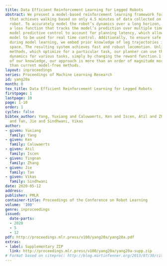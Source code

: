 ```yaml
---
title: Data Efficient Reinforcement Learning for Legged Robots
abstract: We present a model-based reinforcement learning framework for robot locomotion
  that achieves walking based on only 4.5 minutes of data collected on a quadruped
  robot. To accurately model the robot’s dynamics over a long horizon, we introduce
  a loss function that tracks the model’s prediction over multiple timesteps. We adapt
  model predictive control to account for planning latency, which allows the learned
  model to be used for real time control. Additionally, to ensure safe exploration
  during model learning, we embed prior knowledge of leg trajectories into the action
  space. The resulting system achieves fast and robust locomotion. Unlike model-free
  methods, which optimize for a particular task, our planner can use the same learned
  dynamics for various tasks, simply by changing the reward function.1 To the best
  of our knowledge, our approach is more than an order of magnitude more sample efficient
  than current model-free methods.
layout: inproceedings
series: Proceedings of Machine Learning Research
id: yang20a
month: 0
tex_title: Data Efficient Reinforcement Learning for Legged Robots
firstpage: 1
lastpage: 10
page: 1-10
order: 1
cycles: false
bibtex_author: Yang, Yuxiang and Caluwaerts, Ken and Iscen, Atil and Zhang, Tingnan
  and Tan, Jie and Sindhwani, Vikas
author:
- given: Yuxiang
  family: Yang
- given: Ken
  family: Caluwaerts
- given: Atil
  family: Iscen
- given: Tingnan
  family: Zhang
- given: Jie
  family: Tan
- given: Vikas
  family: Sindhwani
date: 2020-05-12
address: 
publisher: PMLR
container-title: Proceedings of the Conference on Robot Learning
volume: '100'
genre: inproceedings
issued:
  date-parts:
  - 2020
  - 5
  - 12
pdf: http://proceedings.mlr.press/v100/yang20a/yang20a.pdf
extras:
- label: Supplementary ZIP
  link: http://proceedings.mlr.press/v100/yang20a/yang20a-supp.zip
# Format based on citeproc: http://blog.martinfenner.org/2013/07/30/citeproc-yaml-for-bibliographies/
---
```

